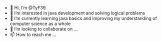 - 👋 Hi, I’m @TyF39
- 👀 I’m interested in java development and solving logical problems
- 🌱 I’m currently learning java basics and improving my understanding of computer science as a whole
- 💞️ I’m looking to collaborate on ...
- 📫 How to reach me ...


